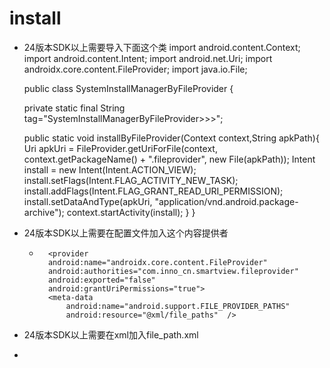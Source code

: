 # install



* 24版本SDK以上需要导入下面这个类
  import android.content.Context;
  import android.content.Intent;
  import android.net.Uri;
     import androidx.core.content.FileProvider;
     import java.io.File;

  public class SystemInstallManagerByFileProvider {

  private static final String tag="SystemInstallManagerByFileProvider>>>";

  public static void installByFileProvider(Context context,String apkPath){
        Uri apkUri = FileProvider.getUriForFile(context, context.getPackageName() + ".fileprovider", new File(apkPath));
        Intent install = new Intent(Intent.ACTION_VIEW);
         install.setFlags(Intent.FLAG_ACTIVITY_NEW_TASK);
        install.addFlags(Intent.FLAG_GRANT_READ_URI_PERMISSION);
         install.setDataAndType(apkUri, "application/vnd.android.package-archive");
         context.startActivity(install);
     }
  }

* 24版本SDK以上需要在配置文件加入这个内容提供者
    *       <provider
            android:name="androidx.core.content.FileProvider"
            android:authorities="com.inno_cn.smartview.fileprovider"
            android:exported="false"
            android:grantUriPermissions="true">
            <meta-data
                android:name="android.support.FILE_PROVIDER_PATHS"
                android:resource="@xml/file_paths"  />
        </provider>


* 24版本SDK以上需要在xml加入file_path.xml
* <?xml version="1.0" encoding="utf-8"?>
<paths>
	<!--    <external-path path="Android/data/app的包名/" name="files_root" />-->
	<external-path path="." name="external_storage_root" />
</paths>